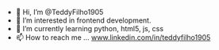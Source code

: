 - 👋 Hi, I’m @TeddyFilho1905
- 👀 I’m interested in frontend development.
- 🌱 I’m currently learning python, html5, js, css
-  📫 How to reach me ... www.linkedin.com/in/teddyfilho1905
<!-- 💞️ I’m looking to collaborate on ...-->


<!---
TeddyFilho1905/TeddyFilho1905 is a ✨ special ✨ repository because its `README.md` (this file) appears on your GitHub profile.
You can click the Preview link to take a look at your changes.
--->
